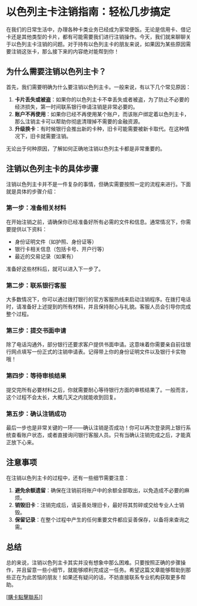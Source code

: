 # 以色列主卡注销指南：轻松几步搞定

在我们的日常生活中，办理各种卡类业务已经成为家常便饭。无论是信用卡、借记卡还是其他类型的卡片，都有可能需要我们进行注销操作。今天，我们就来聊聊关于以色列主卡注销的问题。对于持有以色列主卡的朋友来说，如果因为某些原因需要注销这张卡，那么接下来的内容绝对能帮到你！

## 为什么需要注销以色列主卡？

首先，我们需要明确为什么要注销以色列主卡。一般来说，有以下几个常见原因：

1. **卡片丢失或被盗**：如果你的以色列主卡不幸丢失或者被盗，为了防止不必要的经济损失，第一时间联系银行申请注销是非常必要的。
2. **账户不再使用**：如果你已经不再使用某个账户，而该账户绑定着以色列主卡，那么注销主卡可以帮助你彻底清理掉不需要的金融资源。
3. **升级换卡**：有时候银行会推出新的卡种，旧卡可能需要被新卡取代。在这种情况下，旧卡就需要注销。

无论出于何种原因，了解如何正确地注销以色列主卡都是非常重要的。

## 注销以色列主卡的具体步骤

注销以色列主卡并不是一件复杂的事情，但确实需要按照一定的流程来进行。下面就是具体的步骤介绍：

### 第一步：准备相关材料

在开始注销之前，请确保你已经准备好所有必需的文件和信息。通常情况下，你需要提供以下资料：
- 身份证明文件（如护照、身份证等）
- 银行卡相关信息（包括卡号、开户行等）
- 最近的交易记录（如果有）

准备好这些材料后，就可以进入下一步了。

### 第二步：联系银行客服

大多数情况下，你可以通过拨打银行的官方客服热线来启动注销程序。在拨打电话时，请准备好上述提到的所有材料，并且保持耐心与礼貌。客服人员会引导你完成整个过程。

### 第三步：提交书面申请

除了电话沟通外，部分银行还要求客户提供书面申请。这意味着你需要亲自前往银行网点填写一份正式的注销申请表。记得带上你的身份证明文件以及银行卡实物哦！

### 第四步：等待审核结果

提交完所有必要材料之后，你就需要耐心等待银行方面的审核结果了。一般而言，这个过程不会太长，大概几天之内就能收到回复。

### 第五步：确认注销成功

最后一步也是非常关键的一环——确认注销是否成功！你可以再次登录网上银行系统查看账户状态，或者直接询问银行客服人员。只有当确认注销完成之后，才能真正放下心来。

## 注意事项

在注销以色列主卡的过程中，还有一些细节需要注意：

1. **避免余额遗留**：确保在注销前将账户中的余额全部取出，以免造成不必要的麻烦。
2. **销毁旧卡**：注销完成后，请妥善处理旧卡，最好将其剪碎或交给专业人士销毁。
3. **保留记录**：在整个过程中产生的任何重要文件都应妥善保存，以备将来查询之需。

## 总结

总的来说，注销以色列主卡其实并没有想象中那么困难。只要按照正确的步骤操作，并且留意一些小细节，就能够顺利完成这一任务。希望这篇文章能够帮助到那些正在为此苦恼的朋友！如果还有疑问的话，不妨直接联系专业机构获取更多帮助。

[[購卡點擊聯系](https://t.me/s/esim1088)]]